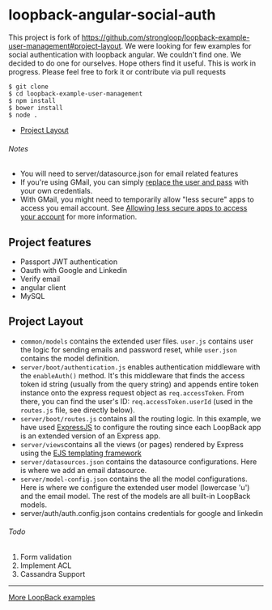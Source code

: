 # loopback-angular-social-auth

This project is fork of https://github.com/strongloop/loopback-example-user-management#project-layout. We were looking for few examples for social authentication with loopback angular. 
We couldn't find one. We decided to do one for ourselves. Hope others find it useful. This is work in progress. Please feel free to fork it or contribute 
via pull requests  

```
$ git clone 
$ cd loopback-example-user-management
$ npm install
$ bower install
$ node .
```

- [Project Layout]()

###### Notes
- You will need to server/datasource.json for email related features
- If you're using GMail, you can simply [replace the user and pass](https://github.com/strongloop/loopback-example-user-management/blob/master/server/datasources.json#L19-L20) with your own credentials.
- With GMail, you might need to temporarily allow "less secure" apps to access you email account. See [Allowing less secure apps to access your account](https://support.google.com/accounts/answer/6010255) for more information.

## Project features
- Passport JWT authentication
- Oauth with Google and Linkedin
- Verify email
- angular client
- MySQL

## Project Layout
- `common/models` contains the extended user files. `user.js` contains user the logic for sending emails and password reset, while `user.json` contains the model definition.
- `server/boot/authentication.js` enables authentication middleware with the `enableAuth()` method. It's this middleware that finds the access token id string (usually from the query string) and appends entire token instance onto the express request object as `req.accessToken`. From there, you can find the user's ID: `req.accessToken.userId` (used in the `routes.js` file, see directly below).
- `server/boot/routes.js` contains all the routing logic. In this example, we have used [ExpressJS](http://expressjs.com/) to configure the routing since each LoopBack app is an extended version of an Express app.
- `server/views`contains all the views (or pages) rendered by Express using the [EJS templating framework](http://www.embeddedjs.com/)
- `server/datasources.json` contains the datasource configurations. Here is where we add an email datasource.
- `server/model-config.json` contains the all the model configurations. Here is where we configure the extended user model (lowercase 'u') and the email model. The rest of the models are all built-in LoopBack models.
-  server/auth/auth.config.json contains  credentials for google and linkedin 


###### Todo
1. Form validation
2. Implement ACL 
3. Cassandra Support


---

[More LoopBack examples](https://loopback.io/doc/en/lb3/Tutorials-and-examples.html)
